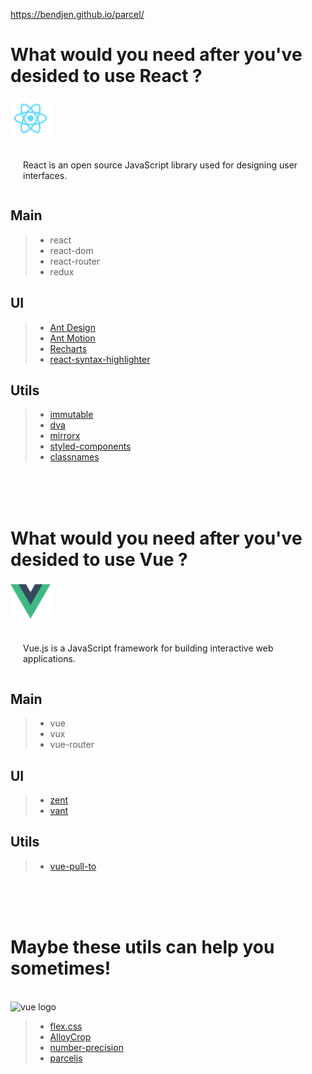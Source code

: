 https://bendjen.github.io/parcel/

# What would you need after you've desided to use React ?

<div style='overflow:hidden'>
    <img src="https://raw.githubusercontent.com/github/explore/6c6508f34230f0ac0d49e847a326429eefbfc030/topics/react/react.png" 
    style='float:left;' alt="vue logo" width="64" height="64">
  <div style='display:inline-block;margin-left:20px;margin-top:20px;float:left;'>
    <p>React is an open source JavaScript library used for designing user interfaces.</p>
  </div>
</div>

## Main

> * react
> * react-dom
> * react-router
> * redux

## UI

> * [Ant Design](https://ant.design/index-cn?_blank)
> * [Ant Motion](https://motion.ant.design/?_blank)
> * [Recharts](http://recharts.org/#/zh-CN/api/Legend?_blank)
> * [react-syntax-highlighter](https://github.com/conorhastings/react-syntax-highlighter)

## Utils

> * [immutable](http://facebook.github.io/immutable-js/docs/#/?_blank)
> * [dva](https://github.com/dvajs/dva?_blank)
> * [mirrorx](https://github.com/mirrorjs/mirror?_blank)
> * [styled-components](https://www.styled-components.com?_blank)
> * [classnames](https://github.com/JedWatson/classnames?_blank)

<br />
<br />
<br />

# What would you need after you've desided to use Vue ?

<div style='overflow:hidden'>
    <img src="https://raw.githubusercontent.com/github/explore/6c6508f34230f0ac0d49e847a326429eefbfc030/topics/vue/vue.png" 
    style='float:left;' alt="vue logo" width="64" height="64">
  <div style='display:inline-block;margin-left:20px;margin-top:20px;float:left;'>
    <p>Vue.js is a JavaScript framework for building interactive web applications.</p>
  </div>
</div>

## Main

> * vue
> * vux
> * vue-router

## UI

> * [zent](https://www.youzanyun.com/zanui/zent/zh/guides/install?_blank)
> * [vant](https://github.com/youzan/vant?_blank)

## Utils

> * [vue-pull-to](https://github.com/stackjie/vue-pull-to/blob/master/README.zh-CN.md?_blank)

<br />
<br />
<br />

# Maybe these utils can help you sometimes!

<br />
<img src="https://user-images.githubusercontent.com/19409/31321658-f6aed0f2-ac3d-11e7-8100-1587e676e0ec.png" 
 alt="vue logo"  height="120">
<br />


> * [flex.css](https://github.com/lzxb/flex.css/blob/master/docs/zh-ch.md)
> * [AlloyCrop](https://github.com/AlloyTeam/AlloyCrop)
> * [number-precision](https://github.com/nefe/number-precision)
> * [parceljs](https://parceljs.org/)